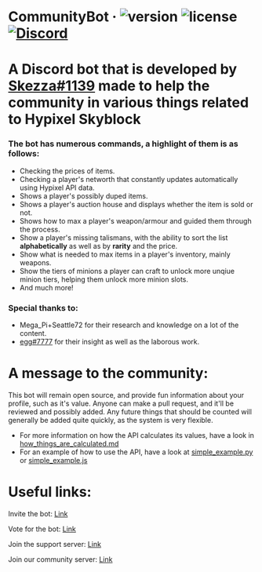 # CommunityBot &middot; ![version](https://img.shields.io/badge/Version-2.1.0-brightgreen.svg?style=flat-square) ![license](https://img.shields.io/badge/License-MIT-brightgreen.svg?style=flat-square) [![Discord](https://img.shields.io/discord/571681282652766208.svg?style=flat-square&logo=discord&label=SkyblockCommunityServer&colorA=7289DA&colorB=2C2F33)](https://discord.gg/skyblockcommunity)

# A Discord bot that is developed by [Skezza#1139](https://discord.com/users/244543752889303041) made to help the community in various things related to Hypixel Skyblock
### The bot has numerous commands, a highlight of them is as follows:
- Checking the prices of items.
- Checking a player's networth that constantly updates automatically using Hypixel API data.
- Shows a player's possibly duped items.
- Shows a player's auction house and displays whether the item is sold or not.
- Shows how to max a player's weapon/armour and guided them through the process.
- Show a player's missing talismans, with the ability to sort the list **alphabetically** as well as by **rarity** and the price.
- Show what is needed to max items in a player's inventory, mainly weapons.
- Show the tiers of minions a player can craft to unlock more unqiue minion tiers, helping them unlock more minion slots.
- And much more!

### Special thanks to:
- Mega_Pi+Seattle72 for their research and knowledge on a lot of the content.
- [egg#7777](https://discord.com/users/857950050915581983) for their insight as well as the laborous work.

# A message to the community:
This bot will remain open source, and provide fun information about your profile, such as it's value.
Anyone can make a pull request, and it'll be reviewed and possibly added.
Any future things that should be counted will generally be added quite quickly, as the system is very flexible.

- For more information on how the API calculates its values, have a look in [how_things_are_calculated.md](info/how_things_are_calculated.md)
- For an example of how to use the API, have a look at [simple_example.py](info/simple_example.py) or [simple_example.js](info/simple_example.js)

# Useful links:
Invite the bot: [Link](https://discord.com/api/oauth2/authorize?client_id=854722092037701643&permissions=242666032192&scope=bot%20applications.commands)

Vote for the bot: [Link](https://discord.com/channels/854749884103917599/871727003060019300/892763258610675793)

Join the support server: [Link](https://discord.gg/fhuPkpEYHX)

Join our community server: [Link](https://discord.gg/skyblockcommunity)
